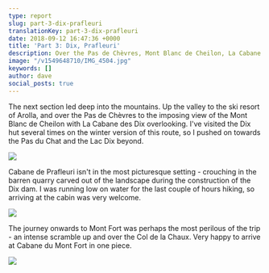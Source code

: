 ```yaml
---
type: report
slug: part-3-dix-prafleuri
translationKey: part-3-dix-prafleuri
date: 2018-09-12 16:47:36 +0000
title: 'Part 3: Dix, Prafleuri'
description: Over the Pas de Chèvres, Mont Blanc de Cheilon, La Cabane des Dix
image: "/v1549648710/IMG_4504.jpg"
keywords: []
author: dave
social_posts: true
---
```

The next section led deep into the mountains. Up the valley to the ski resort of Arolla, and over the Pas de Chèvres to the imposing view of the Mont Blanc de Cheilon with La Cabane des Dix overlooking. I've visited the Dix hut several times on the winter version of this route, so I pushed on towards the Pas du Chat and the Lac Dix beyond.

![](https://res.cloudinary.com/wildernessprime/image/upload/w_800,dpr_auto/v1549644809/IMG_4490.jpg)

Cabane de Prafleuri isn't in the most picturesque setting - crouching in the barren quarry carved out of the landscape during the construction of the Dix dam. I was running low on water for the last couple of hours hiking, so arriving at the cabin was very welcome.

![](https://res.cloudinary.com/wildernessprime/image/upload/w_800,dpr_auto/v1549727659/IMG_4516.jpg)

The journey onwards to Mont Fort was perhaps the most perilous of the trip - an intense scramble up and over the Col de la Chaux. Very happy to arrive at Cabane du Mont Fort in one piece.

![](https://res.cloudinary.com/wildernessprime/image/upload/w_800,dpr_auto/v1549728032/IMG_4548.jpg)